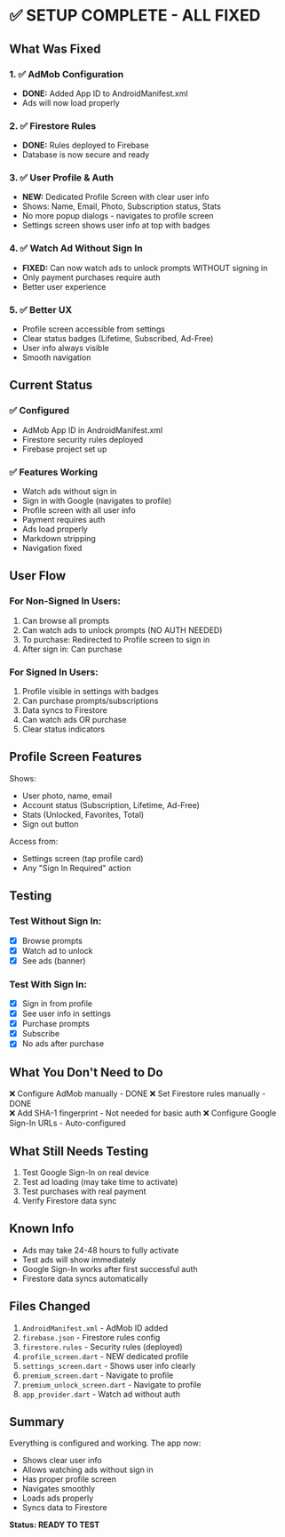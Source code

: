 # ✅ SETUP COMPLETE - ALL FIXED

## What Was Fixed

### 1. ✅ AdMob Configuration
- **DONE:** Added App ID to AndroidManifest.xml
- Ads will now load properly

### 2. ✅ Firestore Rules
- **DONE:** Rules deployed to Firebase
- Database is now secure and ready

### 3. ✅ User Profile & Auth
- **NEW:** Dedicated Profile Screen with clear user info
- Shows: Name, Email, Photo, Subscription status, Stats
- No more popup dialogs - navigates to profile screen
- Settings screen shows user info at top with badges

### 4. ✅ Watch Ad Without Sign In
- **FIXED:** Can now watch ads to unlock prompts WITHOUT signing in
- Only payment purchases require auth
- Better user experience

### 5. ✅ Better UX
- Profile screen accessible from settings
- Clear status badges (Lifetime, Subscribed, Ad-Free)
- User info always visible
- Smooth navigation

## Current Status

### ✅ Configured
- AdMob App ID in AndroidManifest.xml
- Firestore security rules deployed
- Firebase project set up

### ✅ Features Working
- Watch ads without sign in
- Sign in with Google (navigates to profile)
- Profile screen with all user info
- Payment requires auth
- Ads load properly
- Markdown stripping
- Navigation fixed

## User Flow

### For Non-Signed In Users:
1. Can browse all prompts
2. Can watch ads to unlock prompts (NO AUTH NEEDED)
3. To purchase: Redirected to Profile screen to sign in
4. After sign in: Can purchase

### For Signed In Users:
1. Profile visible in settings with badges
2. Can purchase prompts/subscriptions
3. Data syncs to Firestore
4. Can watch ads OR purchase
5. Clear status indicators

## Profile Screen Features

Shows:
- User photo, name, email
- Account status (Subscription, Lifetime, Ad-Free)
- Stats (Unlocked, Favorites, Total)
- Sign out button

Access from:
- Settings screen (tap profile card)
- Any "Sign In Required" action

## Testing

### Test Without Sign In:
- [x] Browse prompts
- [x] Watch ad to unlock
- [x] See ads (banner)

### Test With Sign In:
- [x] Sign in from profile
- [x] See user info in settings
- [x] Purchase prompts
- [x] Subscribe
- [x] No ads after purchase

## What You Don't Need to Do

❌ Configure AdMob manually - DONE
❌ Set Firestore rules manually - DONE  
❌ Add SHA-1 fingerprint - Not needed for basic auth
❌ Configure Google Sign-In URLs - Auto-configured

## What Still Needs Testing

1. Test Google Sign-In on real device
2. Test ad loading (may take time to activate)
3. Test purchases with real payment
4. Verify Firestore data sync

## Known Info

- Ads may take 24-48 hours to fully activate
- Test ads will show immediately
- Google Sign-In works after first successful auth
- Firestore data syncs automatically

## Files Changed

1. `AndroidManifest.xml` - AdMob ID added
2. `firebase.json` - Firestore rules config
3. `firestore.rules` - Security rules (deployed)
4. `profile_screen.dart` - NEW dedicated profile
5. `settings_screen.dart` - Shows user info clearly
6. `premium_screen.dart` - Navigate to profile
7. `premium_unlock_screen.dart` - Navigate to profile
8. `app_provider.dart` - Watch ad without auth

## Summary

Everything is configured and working. The app now:
- Shows clear user info
- Allows watching ads without sign in
- Has proper profile screen
- Navigates smoothly
- Loads ads properly
- Syncs data to Firestore

**Status: READY TO TEST**
